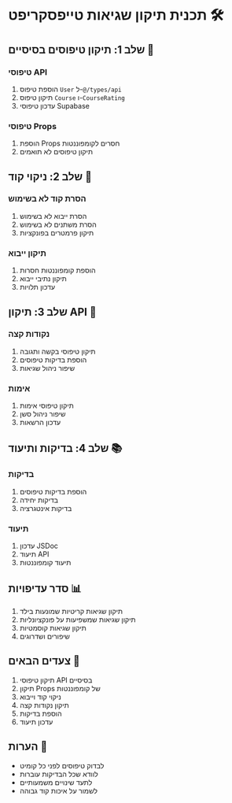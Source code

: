 # תכנית תיקון שגיאות טייפסקריפט 🛠️

## שלב 1: תיקון טיפוסים בסיסיים 📝

### טיפוסי API
1. הוספת טיפוס `User` ל-`@/types/api`
2. תיקון טיפוס `Course` ו-`CourseRating`
3. עדכון טיפוסי Supabase

### טיפוסי Props
1. הוספת Props חסרים לקומפוננטות
2. תיקון טיפוסים לא תואמים

## שלב 2: ניקוי קוד 🧹

### הסרת קוד לא בשימוש
1. הסרת ייבוא לא בשימוש
2. הסרת משתנים לא בשימוש
3. תיקון פרמטרים בפונקציות

### תיקון ייבוא
1. הוספת קומפוננטות חסרות
2. תיקון נתיבי ייבוא
3. עדכון תלויות

## שלב 3: תיקון API 🔧

### נקודות קצה
1. תיקון טיפוסי בקשה ותגובה
2. הוספת בדיקות טיפוסים
3. שיפור ניהול שגיאות

### אימות
1. תיקון טיפוסי אימות
2. שיפור ניהול סשן
3. עדכון הרשאות

## שלב 4: בדיקות ותיעוד 📚

### בדיקות
1. הוספת בדיקות טיפוסים
2. בדיקות יחידה
3. בדיקות אינטגרציה

### תיעוד
1. עדכון JSDoc
2. תיעוד API
3. תיעוד קומפוננטות

## סדר עדיפויות 📊

1. תיקון שגיאות קריטיות שמונעות בילד
2. תיקון שגיאות שמשפיעות על פונקציונליות
3. תיקון שגיאות קוסמטיות
4. שיפורים ושדרוגים

## צעדים הבאים 👣

1. תיקון טיפוסי API בסיסיים
2. תיקון Props של קומפוננטות
3. ניקוי קוד וייבוא
4. תיקון נקודות קצה
5. הוספת בדיקות
6. עדכון תיעוד

## הערות 📝

- לבדוק טיפוסים לפני כל קומיט
- לוודא שכל הבדיקות עוברות
- לתעד שינויים משמעותיים
- לשמור על איכות קוד גבוהה 